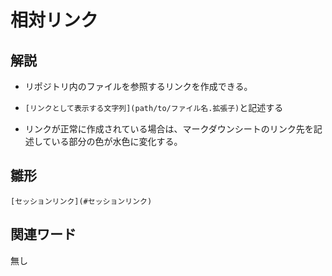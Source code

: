 
# 相対リンク  
## 解説  
* リポジトリ内のファイルを参照するリンクを作成できる。

* `[リンクとして表示する文字列](path/to/ファイル名.拡張子)`と記述する
* リンクが正常に作成されている場合は、マークダウンシートのリンク先を記述している部分の色が水色に変化する。
  

## 雛形  
```
[セッションリンク](#セッションリンク)
```
## 関連ワード  
無し
